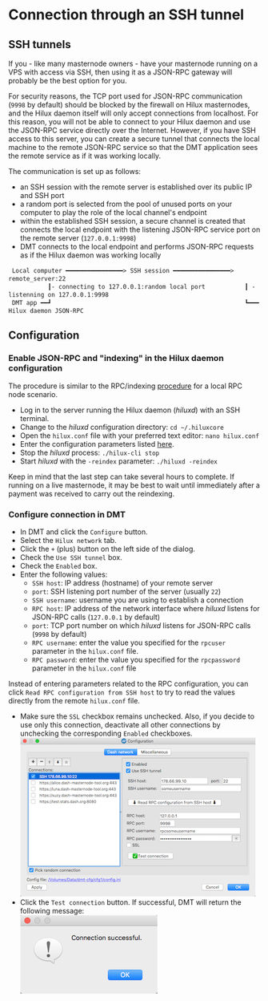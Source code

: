 # Connection through an SSH tunnel

## SSH tunnels

If you - like many masternode owners - have your masternode running on a VPS with access via SSH, then using it as a JSON-RPC gateway will probably be the best option for you.

For security reasons, the TCP port used for JSON-RPC communication (`9998` by default) should be blocked by the firewall on Hilux masternodes, and the Hilux daemon itself will only accept connections from localhost. For this reason, you will not be able to connect to your Hilux daemon and use the JSON-RPC service directly over the Internet. However, if you have SSH access to this server, you can create a secure tunnel that connects the local machine to the remote JSON-RPC service so that the DMT application sees the remote service as if it was working locally.

The communication is set up as follows:
 * an SSH session with the remote server is established over its public IP and SSH port
 * a random port is selected from the pool of unused ports on your computer to play the role of the local channel's endpoint
 * within the established SSH session, a secure channel is created that connects the local endpoint with the listening JSON-RPC service port on the remote server (`127.0.0.1:9998`)
 * DMT connects to the local endpoint and performs JSON-RPC requests as if the Hilux daemon was working locally

```
 Local computer ━━━━━━━━━━━━━━━━> SSH session ━━━━━━━━━━━━━━━━> remote_server:22
           ┃- connecting to 127.0.0.1:random local port           ┃ - listenning on 127.0.0.1:9998
 DMT app ━━┛                                                      ┗━━━ Hilux daemon JSON-RPC
```

## Configuration

### Enable JSON-RPC and "indexing" in the Hilux daemon configuration

The procedure is similar to the RPC/indexing [procedure](config-connection-direct.md#2-enable-json-rpc-and-indexing-in-the-hilux-core) for a local RPC node scenario.
 * Log in to the server running the Hilux daemon (*hiluxd*) with an SSH terminal.
 * Change to the *hiluxd* configuration directory: `cd ~/.hiluxcore`
 * Open the `hilux.conf` file with your preferred text editor: `nano hilux.conf`
 * Enter the configuration parameters listed [here](config-connection-direct.md#set-the-required-parameters-in-the-hiluxconf-file).
 * Stop the *hiluxd* process: `./hilux-cli stop`
 * Start *hiluxd* with the `-reindex` parameter: `./hiluxd -reindex`

Keep in mind that the last step can take several hours to complete. If running on a live masternode, it may be best to wait until immediately after a payment was received to carry out the reindexing.

### Configure connection in DMT

 * In DMT and click the `Configure` button.
 * Select the `Hilux network` tab.
 * Click the `+` (plus) button on the left side of the dialog.
 * Check the `Use SSH tunnel` box.
 * Check the `Enabled` box.
 * Enter the following values:
   * `SSH host`: IP address (hostname) of your remote server
   * `port`: SSH listening port number of the server (usually `22`)
   * `SSH username`: username you are using to establish a connection
   * `RPC host`: IP address of the network interface where *hiluxd* listens for JSON-RPC calls (`127.0.0.1` by default)
   * `port`: TCP port number on which *hiluxd* listens for JSON-RPC calls (`9998` by default)
   * `RPC username`: enter the value you specified for the `rpcuser` parameter in the `hilux.conf` file.
   * `RPC password`: enter the value you specified for the `rpcpassword` parameter in the `hilux.conf` file

Instead of entering parameters related to the RPC configuration, you can click `Read RPC configuration from SSH host` to try to read the values directly from the remote `hilux.conf` file.
  * Make sure the `SSL` checkbox remains unchecked. Also, if you decide to use only this connection, deactivate all other connections by unchecking the corresponding `Enabled` checkboxes.  
    ![SSH configuration window](img/dmt-config-dlg-conn-ssh.png)
  * Click the `Test connection` button. If successful, DMT will return the following message:  
    ![Connection successful](img/dmt-conn-success.png)
